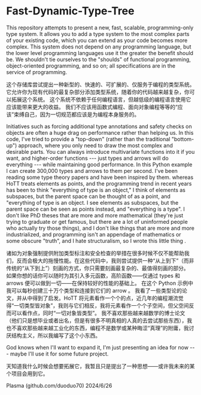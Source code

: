# Fast-Dynamic-Type-Tree
This repository attempts to present a new, fast, scalable, programming-only type system.
It allows you to add a type system to the most complex parts of your existing code, which you can extend as your code becomes more complex.
This system does not depend on any programming language, but the lower level programming languages use it the greater the benefit should be.
We shouldn't tie ourselves to the "shoulds" of functional programming, object-oriented programming, and so on; all specifications are in the service of programming.

这个存储库尝试提出一种新型的、快速的、可扩展的、仅服务于编程的类型系统。
它允许你为现有代码的最复杂部分添加类型系统，随着你的代码越来越复杂，你可以拓展这个系统。
这个系统不依赖于任何编程语言，但越低级的编程语言使用它应该能带来更大的收益。
我们不应该用函数式编程、面向对象编程等等的“应该”束缚自己，因为一切规范都应该是为编程本身服务的。

Initiatives such as forcing additional type annotations and safety checks on objects are often a huge drag on performance rather than helping us. In this code, I've tried to provide a "top-down" (rather than the traditional "bottom-up") approach, where you only need to draw the most complex and desirable parts.
You can always introduce multivariate functions into it if you want, and higher-order functions --- just types and arrows will do everything --- while maintaining good performance.
In this Python example I can create 300,000 types and arrows to them per second.
I've been reading some type theory papers and have been inspired by them. whereas HoTT treats elements as points, and the programming trend in recent years has been to think "everything of type is an object," I think of elements as subspaces, but the parent space can be thought of as a point, and "everything of type is an object. I see elements as subspaces, but the parent space can be seen as points instead, and "everything is a type".
I don't like PhD theses that are more and more mathematical (they're just trying to graduate or get famous, but there are a lot of uninformed people who actually try those things), and I don't like things that are more and more industrialized, and programming isn't an appendage of mathematics or some obscure "truth", and I hate structuralism, so I wrote this little thing .

诸如为对象强制提供附加类型标注和安全检查的举措在很多时候不仅不能帮助我们，反而会极大的拖慢性能。在这些代码中，我则尝试提供一种“从上到下”（而非传统的“从下到上”）刻画的方式，你只需要刻画最复杂的、最值得刻画的部分。
如果你想的话你可以随时为其引入多元函数，高阶函数——仅通过 types 和 arrows 便可以做到一切——在保持较好的性能的基础上。
在这个 Python 示例中我可以每秒创建三十万个类型和连接到它们的 arrow 。
我看了一些类型论的论文，并从中得到了启发。HoTT 将元素看作一个个的点，近几年的编程潮流觉得“一切类型皆对象”，我则与它们相反，我将元素看作一个个子空间，但父空间反而可以看作点，同时“一切对象皆类型”。
我不喜欢那些越来越数学的博士论文（他们只是想毕业或者出名，但是有很多不明真相的人真的去尝试那些东西），我也不喜欢那些越来越工业化的东西，编程不是数学或某种晦涩“真理”的附庸，我讨厌结构主义，所以我编写了这个小东西。

God knows when I'll want to expand it, I'm just presenting an idea for now --- maybe I'll use it for some future project.

天知道我什么时候会想要拓展它，我暂且只是提出了一种思想——或许我未来的某个项目会用到它。


Plasma (github.com/duoduo70) 2024/6/26
